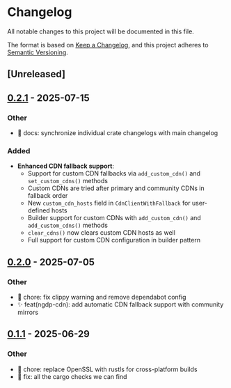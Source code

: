 # Changelog

All notable changes to this project will be documented in this file.

The format is based on [Keep a Changelog](https://keepachangelog.com/en/1.0.0/),
and this project adheres to [Semantic Versioning](https://semver.org/spec/v2.0.0.html).

## [Unreleased]

## [0.2.1](https://github.com/wowemulation-dev/cascette-rs/compare/ngdp-cdn-v0.2.0...ngdp-cdn-v0.2.1) - 2025-07-15

### Other

- 📝 docs: synchronize individual crate changelogs with main changelog

### Added

- **Enhanced CDN fallback support**:
  - Support for custom CDN fallbacks via `add_custom_cdn()` and `set_custom_cdns()` methods
  - Custom CDNs are tried after primary and community CDNs in fallback order
  - New `custom_cdn_hosts` field in `CdnClientWithFallback` for user-defined hosts
  - Builder support for custom CDNs with `add_custom_cdn()` and `add_custom_cdns()` methods
  - `clear_cdns()` now clears custom CDN hosts as well
  - Full support for custom CDN configuration in builder pattern

## [0.2.0](https://github.com/wowemulation-dev/cascette-rs/compare/ngdp-cdn-v0.1.1...ngdp-cdn-v0.2.0) - 2025-07-05

### Other

- 🔧 chore: fix clippy warning and remove dependabot config
- ✨ feat(ngdp-cdn): add automatic CDN fallback support with community mirrors

## [0.1.1](https://github.com/wowemulation-dev/cascette-rs/compare/ngdp-cdn-v0.1.0...ngdp-cdn-v0.1.1) - 2025-06-29

### Other

- 🔧 chore: replace OpenSSL with rustls for cross-platform builds
- 🐛 fix: all the cargo checks we can find
